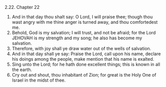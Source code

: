 2.22. Chapter 22
1. And in that day thou shalt say: O Lord, I will praise thee; though thou wast angry with me thine anger is turned away, and thou comfortedest me.
2. Behold, God is my salvation; I will trust, and not be afraid; for the Lord JEHOVAH is my strength and my song; he also has become my salvation.
3. Therefore, with joy shall ye draw water out of the wells of salvation.
4. And in that day shall ye say: Praise the Lord, call upon his name, declare his doings among the people, make mention that his name is exalted.
5. Sing unto the Lord; for he hath done excellent things; this is known in all the earth.
6. Cry out and shout, thou inhabitant of Zion; for great is the Holy One of Israel in the midst of thee.

